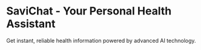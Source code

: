 # SaviChat - Your Personal Health Assistant
Get instant, reliable health information powered by advanced AI technology.
